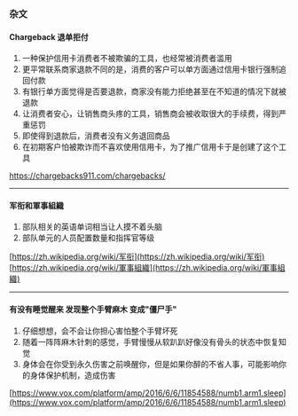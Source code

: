 ### 杂文

#### Chargeback 退单拒付
1. 一种保护信用卡消费者不被欺骗的工具，也经常被消费者滥用
1. 更平常联系商家退款不同的是，消费的客户可以单方面通过信用卡银行强制追回付款
1. 有银行单方面觉得是否要退款，商家没有能力拒绝甚至在不知道的情况下就被退款
1. 让消费者安心，让销售商头疼的工具，销售商会被收取很大的手续费，得到严重惩罚
1. 即使得到退款后，消费者没有义务退回商品
1. 在初期客户怕被欺诈而不喜欢使用信用卡，为了推广信用卡于是创建了这个工具

<a href="https://chargebacks911.com/chargebacks/">https://chargebacks911.com/chargebacks/</a>

<hr/>

#### 军衔和軍事組織
1. 部队相关的英语单词相当让人摸不着头脑
1. 部队单元的人员配置数量和指挥官等级

[https://zh.wikipedia.org/wiki/军衔](https://zh.wikipedia.org/wiki/军衔)<br/>
[https://zh.wikipedia.org/wiki/軍事組織](https://zh.wikipedia.org/wiki/軍事組織)

<hr/>

#### 有没有睡觉醒来 发现整个手臂麻木 变成"僵尸手"
1. 仔细想想，会不会让你担心害怕整个手臂坏死
1. 随着一阵阵麻木针刺的感觉，手臂慢慢从软趴趴好像没有骨头的状态中恢复知觉
1. 身体会在你受到永久伤害之前唤醒你，但是如果你醉的不省人事，可能影响你的身体保护机制，造成伤害

[https://www.vox.com/platform/amp/2016/6/6/11854588/numb1.arm1.sleep](https://www.vox.com/platform/amp/2016/6/6/11854588/numb1.arm1.sleep)